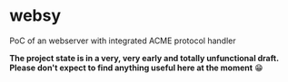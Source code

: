 # websy
PoC of an webserver with integrated ACME protocol handler

**The project state is in a very, very early and totally unfunctional draft. Please don't expect to find anything useful here at the moment** :grin:
